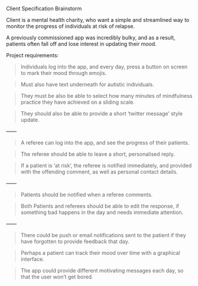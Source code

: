 Client Specification Brainstorm


Client is a mental health charity, who want a simple and streamlined way to monitor the progress of individuals at risk of relapse.

A previously commissioned app was incredibly bulky, and as a result, patients often fall off and lose interest in updating their mood.

Project requirements:

> Individuals log into the app, and every day, press a button on screen to mark their mood through emojis.

> Must also have text underneath for autistic individuals.

> They must be also be able to select how many minutes of mindfulness practice they have achieved on a sliding scale.

> They should also be able to provide a short ‘twitter message’ style update.

——

> A referee can log into the app, and see the progress of their patients.

> The referee should be able to leave a short, personalised reply.

> If a patient is ‘at risk’, the referee is notified immediately, and provided with the offending comment, as well as personal contact details.

——

> Patients should be notified when a referee comments.

> Both Patients and referees should be able to edit the response, if something bad happens in the day and needs immediate attention.

——

> There could be push or email notifications sent to the patient if they have forgotten to provide feedback that day.

> Perhaps a patient can track their mood over time with a graphical interface.

> The app could provide different motivating messages each day, so that the user won’t get bored.
